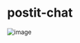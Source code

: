# postit-chat  
![image](https://github.com/user-attachments/assets/4f43ad60-d7b9-4abe-866d-83675c80525a)
